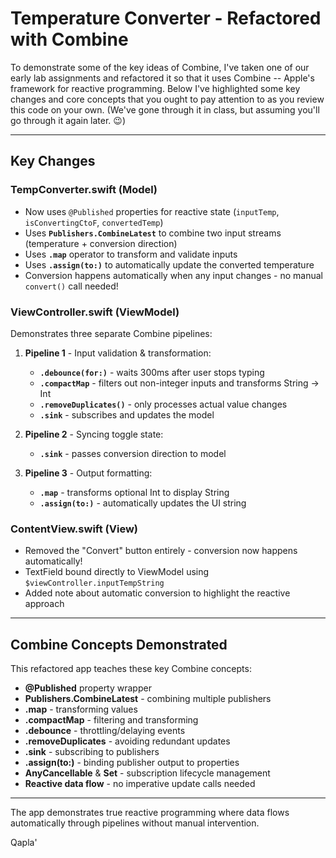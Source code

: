 # Temperature Converter - Refactored with Combine


To demonstrate some of the key ideas of Combine, I've taken one of our early lab assignments and refactored it so that it uses Combine -- Apple's framework for reactive programming.  Below I've highlighted some key changes and core concepts that you ought to pay attention to as you review this code on your own. (We've gone through it in class, but assuming you'll go through it again later. 😉)

---

## Key Changes

### **TempConverter.swift** (Model)
- Now uses `@Published` properties for reactive state (`inputTemp`, `isConvertingCtoF`, `convertedTemp`)
- Uses **`Publishers.CombineLatest`** to combine two input streams (temperature + conversion direction)
- Uses **`.map`** operator to transform and validate inputs
- Uses **`.assign(to:)`** to automatically update the converted temperature
- Conversion happens automatically when any input changes - no manual `convert()` call needed!

### **ViewController.swift** (ViewModel)
Demonstrates three separate Combine pipelines:

1. **Pipeline 1** - Input validation & transformation:
   - **`.debounce(for:)`** - waits 300ms after user stops typing
   - **`.compactMap`** - filters out non-integer inputs and transforms String → Int
   - **`.removeDuplicates()`** - only processes actual value changes
   - **`.sink`** - subscribes and updates the model

2. **Pipeline 2** - Syncing toggle state:
   - **`.sink`** - passes conversion direction to model

3. **Pipeline 3** - Output formatting:
   - **`.map`** - transforms optional Int to display String
   - **`.assign(to:)`** - automatically updates the UI string

### **ContentView.swift** (View)
- Removed the "Convert" button entirely - conversion now happens automatically!
- TextField bound directly to ViewModel using `$viewController.inputTempString`
- Added note about automatic conversion to highlight the reactive approach

---

## Combine Concepts Demonstrated

This refactored app teaches these key Combine concepts:

- **@Published** property wrapper
- **Publishers.CombineLatest** - combining multiple publishers
- **.map** - transforming values
- **.compactMap** - filtering and transforming
- **.debounce** - throttling/delaying events
- **.removeDuplicates** - avoiding redundant updates
- **.sink** - subscribing to publishers
- **.assign(to:)** - binding publisher output to properties
- **AnyCancellable** & **Set<AnyCancellable>** - subscription lifecycle management
- **Reactive data flow** - no imperative update calls needed

---

The app demonstrates true reactive programming where data flows automatically through pipelines without manual intervention.  

Qapla'
